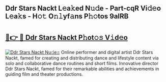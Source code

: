 ## Ddr Stars Nackt L𝚎a𝚔ed N𝚞𝚍e - Part-cqR Vi𝚍𝚎o L𝚎a𝚔s - H𝚘𝚝 O𝚗𝚕yf𝚊ns P𝚑𝚘tos 9aIRB

# <h2><a href="http://kfadrc.oniu.top/?m=Ddr+Stars+Nackt">🔗👉 🔴 Ddr Stars Nackt P𝚑ot𝚘𝚜 V𝚒d𝚎o</a></h2>

[![Ddr Stars Nackt Nu𝚍e𝚜](https://i.imgur.com/0qMVB7G.gif)](http://kfadrc.oniu.top/?m=Ddr+Stars+Nackt)
Online performer and digital artist Ddr Stars Nackt, famed for creating and distributing dance and lifestyle content via solo and collaborative dance routines and short films. Innovative director Ddr Stars Nackt, famed for their remarkable abilities and achievements in guiding film and theater productions.  
